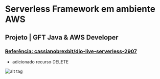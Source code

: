 # Serverless Framework em ambiente AWS

## Projeto | GFT Java & AWS Developer

### [Referência: cassianobrexbit/dio-live-serverless-2907](https://github.com/cassianobrexbit/dio-live-serverless-2907)

* adicionado recurso DELETE

![alt tag](https://hermes.digitalinnovation.one/site/images/logo-footer.png)